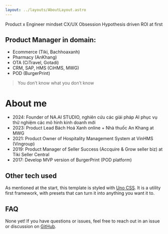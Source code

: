 ```yaml
---
layout: ../layouts/AboutLayout.astro
---
```


Product x Engineer mindset
CX/UX Obsession
Hypothesis driven
ROI at first

## Product Manager in domain:

- Ecommerce (Tiki, Bachhoaxanh)
- Pharmacy (AnKhang)
- OTA (CiTravel, Gotadi)
- CRM, SAP, HMS (CiHMS, MWG)
- POD (BurgerPrint)

> You don’t know what you don’t know

# About me

- 2024: Founder of NA.AI STUDIO, nghiên cứu các giải pháp AI phục vụ thử nghiệm các mô hình kinh doanh mới
- 2023: Product Lead Bách Hoá Xanh online + Nhà thuốc An Khang at MWG
- 2021: Product Owner of Hospitality Management System at VinHMS (Vingroup)
- 2019: Product Manager of Seller Success (Accquire & Grow seller biz) at Tiki Seller Central
- 2017: Develop MVP version of BurgerPrint (POD platform)

## Other tech used

As mentioned at the start, this template is styled with [Uno CSS](https://unocss.dev/). It is a utility first framework, with presets that can turn it into anything you want it to.

## FAQ

None yet! If you have questions or issues, feel free to reach out in an issue or discussion on [GitHub](https://github.com/studiolumina/naid).